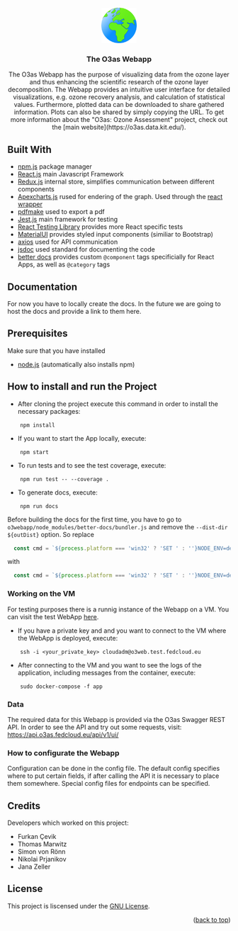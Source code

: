 <div id="top"></div>


<!-- PROJECT LOGO -->
<br />
<div align="center">
  <a href="https://git.scc.kit.edu/synergy.o3as/o3webapp/-/blob/issue_readMe_%2365">
    <img src="public/O3asWepAppIcon.png" alt="Logo" width="80" height="80">
  </a>

<h3 align="center">The O3as Webapp</h3>

  <p align="center">
    The O3as Webapp has the purpose of visualizing data from the ozone layer
    and thus enhancing the scientific research of the ozone layer decomposition.
    The Webapp provides an intuitive user interface for detailed visualizations,
    e.g. ozone recovery analysis, and calculation of statistical values. Furthermore,
    plotted data can be downloaded to share gathered information. Plots can also be shared by simply copying the URL.
    To get more information about the "O3as: Ozone Assessment" project, check out the [main website](https://o3as.data.kit.edu/).
  </p>
</div>

## Built With

- [npm.js](https://www.npmjs.com/) package manager
- [React.js](https://reactjs.org/) main Javascript Framework
- [Redux.js](https://redux.js.org/) internal store, simplifies communication between different components
- [Apexcharts.js](https://apexcharts.com/) rused for endering of the graph. Used through the [react wrapper](https://apexcharts.com/docs/react-charts/)
- [pdfmake](http://pdfmake.org/#/) used to export a pdf
- [Jest.js](https://jestjs.io/) main framework for testing
- [React Testing Library](https://testing-library.com/docs/react-testing-library/intro/) provides more React specific tests
- [MaterialUI](https://mui.com/) provides styled input components (similiar to Bootstrap)
- [axios](https://axios-http.com/docs/intro) used for API communication
- [jsdoc](https://jsdoc.app/index.html) used standard for documenting the code
- [better docs](https://betterdocs.co/) provides custom `@component` tags specificially for React Apps, as well as `@category` tags

## Documentation
For now you have to locally create the docs. In the future we are going to host the docs and provide a link to them here.


## Prerequisites

Make sure that you have installed

- [node.js](https://nodejs.dev/learn/how-to-install-nodejs) (automatically also installs npm)

## How to install and run the Project

- After cloning the project execute this command in order to install the necessary packages:

```
    npm install
```

- If you want to start the App locally, execute:

```
    npm start
```

- To run tests and to see the test coverage, execute:

```
    npm run test -- --coverage .
```

- To generate docs, execute:
```
    npm run docs
```

Before building the docs for the first time, you have to go to `o3webapp/node_modules/better-docs/bundler.js` and remove the `--dist-dir ${outDist}` option. So replace
```js
  const cmd = `${process.platform === 'win32' ? 'SET ' : ''}NODE_ENV=development parcel build ${entry} --dist-dir ${outDist}`
```
with
```js
  const cmd = `${process.platform === 'win32' ? 'SET ' : ''}NODE_ENV=development parcel build ${entry}`
```

### Working on the VM

For testing purposes there is a runnig instance of the Webapp on a VM. You can visit the test WebApp [here](http://o3web.test.fedcloud.eu:3000/).

- If you have a private key and and you want to connect to the VM where the WebApp is deployed, execute:

```
    ssh -i <your_private_key> cloudadm@o3web.test.fedcloud.eu
```

- After connecting to the VM and you want to see the logs of the application, including messages from the container, execute:

```
    sudo docker-compose -f app
```

### Data

The required data for this Webapp is provided via the O3as Swagger REST API.
In order to see the API and try out some requests, visit: 
https://api.o3as.fedcloud.eu/api/v1/ui/

### How to configurate the Webapp

Configuration can be done in the config file.
The default config specifies where to put certain fields, if after calling the API it is necessary to place them somewhere.
Special config files for endpoints can be specified.


## Credits

Developers which worked on this project:

- Furkan Çevik
- Thomas Marwitz
- Simon von Rönn
- Nikolai Prjanikov
- Jana Zeller


## License
This project is liscensed under the [GNU License](https://git.scc.kit.edu/synergy.o3as/o3webapp/-/blob/develop/LICENSE).


<p align="right">(<a href="#top">back to top</a>)</p>
